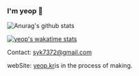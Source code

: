 ### I'm yeop 👋
![Anurag's github stats](https://github-readme-stats.vercel.app/api?username=is-yeop&show_icons=true&theme=dracula)

[![yeop's wakatime stats](https://github-readme-stats.vercel.app/api/wakatime?username=yeop&layout=compact)](https://github.com/anuraghazra/github-readme-stats)

Contact: <a href = "mailto: yeop@soongsil.ac.kr">syk7372@gmail.com</a>

webSite: <a href = "http://yeop.kr">yeop.kr</a>is in the process of making.

<!--
**is-yeop/is-yeop** is a ✨ _special_ ✨ repository because its `README.md` (this file) appears on your GitHub profile.

Here are some ideas to get you started:

- 🔭 I’m currently working on ...
- 🌱 I’m currently learning ...
- 👯 I’m looking to collaborate on ...
- 🤔 I’m looking for help with ...
- 💬 Ask me about ...
- 📫 How to reach me: ...
- 😄 Pronouns: ...
- ⚡ Fun fact: ...
-->
